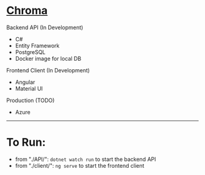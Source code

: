 # [Chroma](https://chroma-palettes.herokuapp.com/)

Backend API (In Development)

* C#
* Entity Framework
* PostgreSQL
* Docker image for local DB

Frontend Client (In Development)

* Angular
* Material UI

Production (TODO)

* Azure

--- 

# To Run:

* from "./API/": `dotnet watch run` to start the backend API
* from "./client/": `ng serve` to start the frontend client
